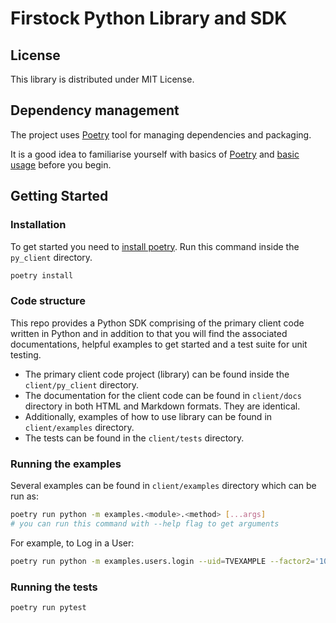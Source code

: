 # Firstock Python Library and SDK

## License

This library is distributed under MIT License.

## Dependency management

The project uses [Poetry](https://python-poetry.org/) tool for managing dependencies and packaging. 

It is a good idea to familiarise yourself with basics of [Poetry](https://python-poetry.org/) and [basic usage](https://python-poetry.org/docs/basic-usage/) before you begin.

## Getting Started

### Installation

To get started you need to [install poetry](https://python-poetry.org/docs/#installation).
Run this command inside the ```py_client``` directory.
```bash
poetry install
```

### Code structure

This repo provides a Python SDK comprising of the primary client code written in Python and in addition to that you will find the associated documentations, helpful examples to get started and a test suite for unit testing.

- The primary client code project (library) can be found inside the ```client/py_client``` directory.
- The documentation for the client code can be found in ```client/docs``` directory in both HTML and Markdown formats. They are identical.
- Additionally, examples of how to use library can be found in ```client/examples``` directory.
- The tests can be found in the ```client/tests``` directory.

### Running the examples

Several examples can be found in ```client/examples``` directory which can be run as:
```bash
poetry run python -m examples.<module>.<method> [...args]
# you can run this command with --help flag to get arguments
```

For example, to Log in a User:

```bash
poetry run python -m examples.users.login --uid=TVEXAMPLE --factor2='1010101' --vc=APISOMEUSER --appkey=ncoAPIkeySomeKey1010101 --pwd=SomePwd
```

### Running the tests

```bash
poetry run pytest
```